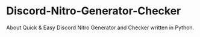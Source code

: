# Discord-Nitro-Generator-Checker
About Quick &amp; Easy Discord Nitro Generator and Checker written in Python.
